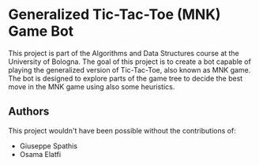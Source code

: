 # Generalized Tic-Tac-Toe (MNK) Game Bot

This project is part of the Algorithms and Data Structures course at the University of Bologna. The goal of this project is to create a bot capable of playing the generalized version of Tic-Tac-Toe, also known as MNK game. 
The bot is designed to explore parts of the game tree to decide the best move in the MNK game using also some heuristics.

## Authors

This project wouldn't have been possible without the contributions of:
- Giuseppe Spathis
- Osama Elatfi
